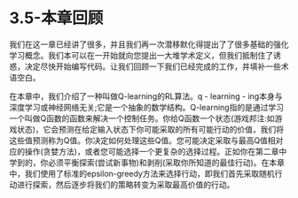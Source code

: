 # 3.5-本章回顾

我们在这一章已经讲了很多，并且我们再一次潜移默化得提出了了很多基础的强化学习概念。我们本可以在一开始就向您提出一大堆学术定义，但我们抵制住了诱惑，决定尽快开始编写代码。让我们回顾一下我们已经完成的工作，并填补一些术语空白。

在本章中，我们介绍了一种叫做Q-learning的RL算法。q - learning - ing本身与深度学习或神经网络无关;它是一个抽象的数学结构。Q-learning指的是通过学习一个叫做Q函数的函数来解决一个控制任务。你给Q函数一个状态\(游戏邦注:如游戏状态\)，它会预测在给定输入状态下你可能采取的所有可能行动的价值，我们将这些值预测称为Q值。你决定如何处理这些Q值。您可能决定采取与最高Q值相对应的操作\(贪婪方法\)，或者您可能选择一个更复杂的选择过程。正如你在第二章中学到的，你必须平衡探索\(尝试新事物\)和剥削\(采取你所知道的最佳行动\)。在本章中，我们使用了标准的epsilon-greedy方法来选择行动，即我们首先采取随机行动进行探索，然后逐步将我们的策略转变为采取最高价值的行动。

